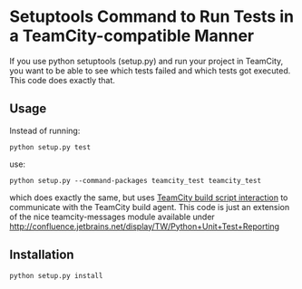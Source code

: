 Setuptools Command to Run Tests in a TeamCity-compatible Manner
========================

If you use python setuptools (setup.py) and run your project in TeamCity, you want to be able to see
which tests failed and which tests got executed. This code does exactly that.

Usage
-----

Instead of running:

    python setup.py test

use:

    python setup.py --command-packages teamcity_test teamcity_test

which does exactly the same, but uses [TeamCity build script interaction](http://confluence.jetbrains.net/display/TCD7/Build+Script+Interaction+with+TeamCity)
to communicate with the TeamCity build agent. This code is just an extension of the nice teamcity-messages module available under
http://confluence.jetbrains.net/display/TW/Python+Unit+Test+Reporting

Installation
------------

    python setup.py install